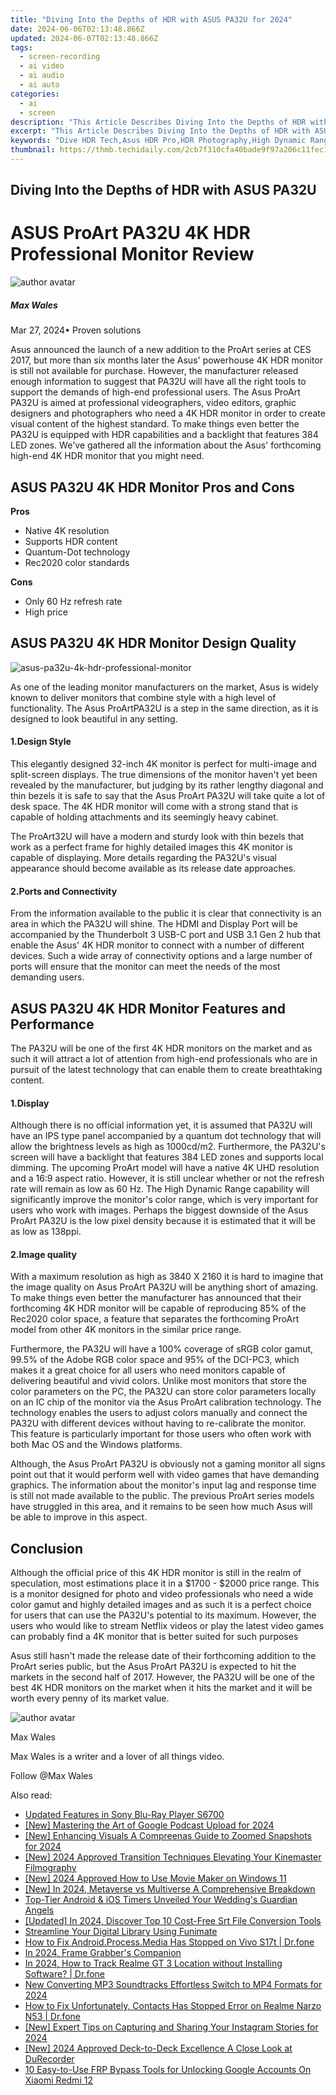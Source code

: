 ```yaml
---
title: "Diving Into the Depths of HDR with ASUS PA32U for 2024"
date: 2024-06-06T02:13:48.866Z
updated: 2024-06-07T02:13:48.866Z
tags: 
  - screen-recording
  - ai video
  - ai audio
  - ai auto
categories: 
  - ai
  - screen
description: "This Article Describes Diving Into the Depths of HDR with ASUS PA32U for 2024"
excerpt: "This Article Describes Diving Into the Depths of HDR with ASUS PA32U for 2024"
keywords: "Dive HDR Tech,Asus HDR Pro,HDR Photography,High Dynamic Range,Pure AI Chroma,ASUS HDR Lensing,Ultra Vivid Display"
thumbnail: https://thmb.techidaily.com/2cb7f310cfa40bade9f97a206c11fec1a7936d92f7d177b793679fa54a81c9a8.jpg
---
```


## Diving Into the Depths of HDR with ASUS PA32U

# ASUS ProArt PA32U 4K HDR Professional Monitor Review

![author avatar](https://images.wondershare.com/filmora/article-images/max-wales-author.jpg)

##### Max Wales

 Mar 27, 2024• Proven solutions

Asus announced the launch of a new addition to the ProArt series at CES 2017, but more than six months later the Asus' powerhouse 4K HDR monitor is still not available for purchase. However, the manufacturer released enough information to suggest that PA32U will have all the right tools to support the demands of high-end professional users. The Asus ProArt PA32U is aimed at professional videographers, video editors, graphic designers and photographers who need a 4K HDR monitor in order to create visual content of the highest standard. To make things even better the PA32U is equipped with HDR capabilities and a backlight that features 384 LED zones. We've gathered all the information about the Asus' forthcoming high-end 4K HDR monitor that you might need.

## ASUS PA32U 4K HDR Monitor Pros and Cons

**Pros**

* Native 4K resolution
* Supports HDR content
* Quantum-Dot technology
* Rec2020 color standards

**Cons**

* Only 60 Hz refresh rate
* High price

## ASUS PA32U 4K HDR Monitor Design Quality

![asus-pa32u-4k-hdr-professional-monitor](https://images.wondershare.com/filmora/article-images/asus-pa32u-4k-hdr-professional-monitor.jpg)

As one of the leading monitor manufacturers on the market, Asus is widely known to deliver monitors that combine style with a high level of functionality. The Asus ProArtPA32U is a step in the same direction, as it is designed to look beautiful in any setting.

#### 1.Design Style

This elegantly designed 32-inch 4K monitor is perfect for multi-image and split-screen displays. The true dimensions of the monitor haven't yet been revealed by the manufacturer, but judging by its rather lengthy diagonal and thin bezels it is safe to say that the Asus ProArt PA32U will take quite a lot of desk space. The 4K HDR monitor will come with a strong stand that is capable of holding attachments and its seemingly heavy cabinet.

The ProArt32U will have a modern and sturdy look with thin bezels that work as a perfect frame for highly detailed images this 4K monitor is capable of displaying. More details regarding the PA32U's visual appearance should become available as its release date approaches.

#### 2.Ports and Connectivity

From the information available to the public it is clear that connectivity is an area in which the PA32U will shine. The HDMI and Display Port will be accompanied by the Thunderbolt 3 USB-C port and USB 3.1 Gen 2 hub that enable the Asus' 4K HDR monitor to connect with a number of different devices. Such a wide array of connectivity options and a large number of ports will ensure that the monitor can meet the needs of the most demanding users.

## ASUS PA32U 4K HDR Monitor Features and Performance

The PA32U will be one of the first 4K HDR monitors on the market and as such it will attract a lot of attention from high-end professionals who are in pursuit of the latest technology that can enable them to create breathtaking content.

#### 1.Display

Although there is no official information yet, it is assumed that PA32U will have an IPS type panel accompanied by a quantum dot technology that will allow the brightness levels as high as 1000cd/m2\. Furthermore, the PA32U's screen will have a backlight that features 384 LED zones and supports local dimming. The upcoming ProArt model will have a native 4K UHD resolution and a 16:9 aspect ratio. However, it is still unclear whether or not the refresh rate will remain as low as 60 Hz. The High Dynamic Range capability will significantly improve the monitor's color range, which is very important for users who work with images. Perhaps the biggest downside of the Asus ProArt PA32U is the low pixel density because it is estimated that it will be as low as 138ppi.

#### 2.Image quality

With a maximum resolution as high as 3840 X 2160 it is hard to imagine that the image quality on Asus ProArt PA32U will be anything short of amazing. To make things even better the manufacturer has announced that their forthcoming 4K HDR monitor will be capable of reproducing 85% of the Rec2020 color space, a feature that separates the forthcoming ProArt model from other 4K monitors in the similar price range.

Furthermore, the PA32U will have a 100% coverage of sRGB color gamut, 99.5% of the Adobe RGB color space and 95% of the DCI-PC3, which makes it a great choice for all users who need monitors capable of delivering beautiful and vivid colors. Unlike most monitors that store the color parameters on the PC, the PA32U can store color parameters locally on an IC chip of the monitor via the Asus ProArt calibration technology. The technology enables the users to adjust colors manually and connect the PA32U with different devices without having to re-calibrate the monitor. This feature is particularly important for those users who often work with both Mac OS and the Windows platforms.

Although, the Asus ProArt PA32U is obviously not a gaming monitor all signs point out that it would perform well with video games that have demanding graphics. The information about the monitor's input lag and response time is still not made available to the public. The previous ProArt series models have struggled in this area, and it remains to be seen how much Asus will be able to improve in this aspect.

####

## Conclusion

Although the official price of this 4K HDR monitor is still in the realm of speculation, most estimations place it in a $1700 - $2000 price range. This is a monitor designed for photo and video professionals who need a wide color gamut and highly detailed images and as such it is a perfect choice for users that can use the PA32U's potential to its maximum. However, the users who would like to stream Netflix videos or play the latest video games can probably find a 4K monitor that is better suited for such purposes

Asus still hasn't made the release date of their forthcoming addition to the ProArt series public, but the Asus ProArt PA32U is expected to hit the markets in the second half of 2017\. However, the PA32U will be one of the best 4K HDR monitors on the market when it hits the market and it will be worth every penny of its market value.

![author avatar](https://images.wondershare.com/filmora/article-images/max-wales-author.jpg)

Max Wales

Max Wales is a writer and a lover of all things video.

Follow @Max Wales


<ins class="adsbygoogle"
     style="display:block"
     data-ad-format="autorelaxed"
     data-ad-client="ca-pub-7571918770474297"
     data-ad-slot="1223367746"></ins>



<ins class="adsbygoogle"
     style="display:block"
     data-ad-client="ca-pub-7571918770474297"
     data-ad-slot="8358498916"
     data-ad-format="auto"
     data-full-width-responsive="true"></ins>


<span class="atpl-alsoreadstyle">Also read:</span>
<div><ul>
<li><a href="https://vp-tips.techidaily.com/updated-features-in-sony-blu-ray-player-s6700/"><u>Updated Features in Sony Blu-Ray Player S6700</u></a></li>
<li><a href="https://vp-tips.techidaily.com/new-mastering-the-art-of-google-podcast-upload-for-2024/"><u>[New] Mastering the Art of Google Podcast Upload for 2024</u></a></li>
<li><a href="https://vp-tips.techidaily.com/new-enhancing-visuals-a-compreenas-guide-to-zoomed-snapshots-for-2024/"><u>[New] Enhancing Visuals  A Compreenas Guide to Zoomed Snapshots for 2024</u></a></li>
<li><a href="https://vp-tips.techidaily.com/new-2024-approved-transition-techniques-elevating-your-kinemaster-filmography/"><u>[New] 2024 Approved  Transition Techniques  Elevating Your Kinemaster Filmography</u></a></li>
<li><a href="https://vp-tips.techidaily.com/new-2024-approved-how-to-use-movie-maker-on-windows-11/"><u>[New] 2024 Approved  How to Use Movie Maker on Windows 11</u></a></li>
<li><a href="https://vp-tips.techidaily.com/new-in-2024-metaverse-vs-multiverse-a-comprehensive-breakdown/"><u>[New] In 2024, Metaverse vs Multiverse  A Comprehensive Breakdown</u></a></li>
<li><a href="https://vp-tips.techidaily.com/top-tier-android-and-ios-timers-unveiled-your-weddings-guardian-angels/"><u>Top-Tier Android & iOS Timers Unveiled  Your Wedding's Guardian Angels</u></a></li>
<li><a href="https://vp-tips.techidaily.com/updated-in-2024-discover-top-10-cost-free-srt-file-conversion-tools/"><u>[Updated] In 2024, Discover Top 10 Cost-Free Srt File Conversion Tools</u></a></li>
<li><a href="https://extra-hints.techidaily.com/streamline-your-digital-library-using-funimate/"><u>Streamline Your Digital Library Using Funimate</u></a></li>
<li><a href="https://change-location.techidaily.com/how-to-fix-androidprocessmedia-has-stopped-on-vivo-s17t-drfone-by-drfone-fix-android-problems-fix-android-problems/"><u>How to Fix Android.Process.Media Has Stopped on Vivo S17t | Dr.fone</u></a></li>
<li><a href="https://on-screen-recording.techidaily.com/in-2024-frame-grabbers-companion/"><u>In 2024, Frame Grabber's Companion</u></a></li>
<li><a href="https://android-location-track.techidaily.com/in-2024-how-to-track-realme-gt-3-location-without-installing-software-drfone-by-drfone-virtual-android/"><u>In 2024, How to Track Realme GT 3 Location without Installing Software? | Dr.fone</u></a></li>
<li><a href="https://sound-optimizing.techidaily.com/new-converting-mp3-soundtracks-effortless-switch-to-mp4-formats-for-2024/"><u>New Converting MP3 Soundtracks Effortless Switch to MP4 Formats for 2024</u></a></li>
<li><a href="https://fix-guide.techidaily.com/how-to-fix-unfortunately-contacts-has-stopped-error-on-realme-narzo-n53-drfone-by-drfone-fix-android-problems-fix-android-problems/"><u>How to Fix Unfortunately, Contacts Has Stopped Error on Realme Narzo N53 | Dr.fone</u></a></li>
<li><a href="https://instagram-clips.techidaily.com/new-expert-tips-on-capturing-and-sharing-your-instagram-stories-for-2024/"><u>[New] Expert Tips on Capturing and Sharing Your Instagram Stories for 2024</u></a></li>
<li><a href="https://desktop-recording.techidaily.com/new-2024-approved-deck-to-deck-excellence-a-close-look-at-durecorder/"><u>[New] 2024 Approved  Deck-to-Deck Excellence  A Close Look at DuRecorder</u></a></li>
<li><a href="https://unlock-android.techidaily.com/10-easy-to-use-frp-bypass-tools-for-unlocking-google-accounts-on-xiaomi-redmi-12-by-drfone-android/"><u>10 Easy-to-Use FRP Bypass Tools for Unlocking Google Accounts On Xiaomi Redmi 12</u></a></li>
</ul></div>
